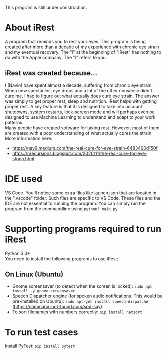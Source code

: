 This program is still under construction.

# About iRest  
A program that reminds you to rest your eyes. This program is being created after more than a decade of my experience with chronic eye strain and my eventual recovery. The "i" at the beginning of "iRest" has nothing to do with the Apple company. The "i" refers to you.

## iRest was created because...
I (Navin) have spent almost a decade, suffering from chronic eye strain. When new spectacles, eye drops and a lot of the other nonsense didn't cure me, I had to figure out what actually does cure eye strain. The answer was simply to get proper rest, sleep and nutrition. iRest helps with getting proper rest. A key feature is that it is designed to take into account shutdowns, system restarts, lock-screen mode and will perhaps even be designed to use Machine Learning to understand and adapt to your work patterns.   
Many people have created software for taking rest. However, most of them are created with a poor understanding of what actually cures the strain.  
More information here:  
* https://nav9.medium.com/the-real-cure-for-eye-strain-6483490d150f
* https://nrecursions.blogspot.com/2020/11/the-real-cure-for-eye-strain.html
  
# IDE used  
VS Code. You'll notice some extra files like launch.json that are located in the ".vscode" folder. Such files are specific to VS Code. These files and the IDE are not essential to running the program. You can simply run the program from the commandline using `python3 main.py`.

# Supporting programs required to run iRest 
Python 3.3+   
You need to install the following programs to use iRest:  
  
## On Linux (Ubuntu)  
* Gnome screensaver (to detect when the screen is locked): `sudo apt install -y gnome-screensaver`
* Speech Dispatcher engine (for spoken audio notifications. This would be pre-installed on Ubuntu): `sudo apt-get install speech-dispatcher` (https://command-not-found.com/spd-say).
* To sort filenames with numbers correctly: `pip install natsort`
  
  
# To run test cases  
Install PyTest: `pip install pytest`  

